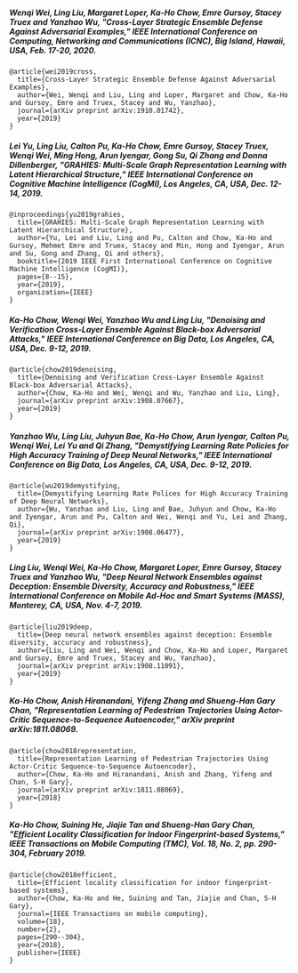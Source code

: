 ##### Wenqi Wei, Ling Liu, Margaret Loper, Ka-Ho Chow, Emre Gursoy, Stacey Truex and Yanzhao Wu, "Cross-Layer Strategic Ensemble Defense Against Adversarial Examples," IEEE International Conference on Computing, Networking and Communications (ICNC), Big Island, Hawaii, USA, Feb. 17-20, 2020.
```
@article{wei2019cross,
  title={Cross-Layer Strategic Ensemble Defense Against Adversarial Examples},
  author={Wei, Wenqi and Liu, Ling and Loper, Margaret and Chow, Ka-Ho and Gursoy, Emre and Truex, Stacey and Wu, Yanzhao},
  journal={arXiv preprint arXiv:1910.01742},
  year={2019}
}
```
##### Lei Yu, Ling Liu, Calton Pu, Ka-Ho Chow, Emre Gursoy, Stacey Truex, Wenqi Wei, Ming Hong, Arun Iyengar, Gong Su, Qi Zhang and Donna Dillenberger, "GRAHIES: Multi-Scale Graph Representation Learning with Latent Hierarchical Structure," IEEE International Conference on Cognitive Machine Intelligence (CogMI), Los Angeles, CA, USA, Dec. 12-14, 2019.
```
@inproceedings{yu2019grahies,
  title={GRAHIES: Multi-Scale Graph Representation Learning with Latent Hierarchical Structure},
  author={Yu, Lei and Liu, Ling and Pu, Calton and Chow, Ka-Ho and Gursoy, Mehmet Emre and Truex, Stacey and Min, Hong and Iyengar, Arun and Su, Gong and Zhang, Qi and others},
  booktitle={2019 IEEE First International Conference on Cognitive Machine Intelligence (CogMI)},
  pages={8--15},
  year={2019},
  organization={IEEE}
}
```
##### Ka-Ho Chow, Wenqi Wei, Yanzhao Wu and Ling Liu, "Denoising and Verification Cross-Layer Ensemble Against Black-box Adversarial Attacks," IEEE International Conference on Big Data, Los Angeles, CA, USA, Dec. 9-12, 2019.
```
@article{chow2019denoising,
  title={Denoising and Verification Cross-Layer Ensemble Against Black-box Adversarial Attacks},
  author={Chow, Ka-Ho and Wei, Wenqi and Wu, Yanzhao and Liu, Ling},
  journal={arXiv preprint arXiv:1908.07667},
  year={2019}
}
```
##### Yanzhao Wu, Ling Liu, Juhyun Bae, Ka-Ho Chow, Arun Iyengar, Calton Pu, Wenqi Wei, Lei Yu and Qi Zhang, "Demystifying Learning Rate Policies for High Accuracy Training of Deep Neural Networks," IEEE International Conference on Big Data, Los Angeles, CA, USA, Dec. 9-12, 2019.
```
@article{wu2019demystifying,
  title={Demystifying Learning Rate Polices for High Accuracy Training of Deep Neural Networks},
  author={Wu, Yanzhao and Liu, Ling and Bae, Juhyun and Chow, Ka-Ho and Iyengar, Arun and Pu, Calton and Wei, Wenqi and Yu, Lei and Zhang, Qi},
  journal={arXiv preprint arXiv:1908.06477},
  year={2019}
}
```
##### Ling Liu, Wenqi Wei, Ka-Ho Chow, Margaret Loper, Emre Gursoy, Stacey Truex and Yanzhao Wu, "Deep Neural Network Ensembles against Deception: Ensemble Diversity, Accuracy and Robustness," IEEE International Conference on Mobile Ad-Hoc and Smart Systems (MASS), Monterey, CA, USA, Nov. 4-7, 2019.
```
@article{liu2019deep,
  title={Deep neural network ensembles against deception: Ensemble diversity, accuracy and robustness},
  author={Liu, Ling and Wei, Wenqi and Chow, Ka-Ho and Loper, Margaret and Gursoy, Emre and Truex, Stacey and Wu, Yanzhao},
  journal={arXiv preprint arXiv:1908.11091},
  year={2019}
}
```
##### Ka-Ho Chow, Anish Hiranandani, Yifeng Zhang and Shueng-Han Gary Chan, "Representation Learning of Pedestrian Trajectories Using Actor-Critic Sequence-to-Sequence Autoencoder," arXiv preprint arXiv:1811.08069.
```
@article{chow2018representation,
  title={Representation Learning of Pedestrian Trajectories Using Actor-Critic Sequence-to-Sequence Autoencoder},
  author={Chow, Ka-Ho and Hiranandani, Anish and Zhang, Yifeng and Chan, S-H Gary},
  journal={arXiv preprint arXiv:1811.08069},
  year={2018}
}
```
##### Ka-Ho Chow, Suining He, Jiajie Tan and Shueng-Han Gary Chan, "Efficient Locality Classification for Indoor Fingerprint-based Systems," IEEE Transactions on Mobile Computing (TMC), Vol. 18, No. 2, pp. 290-304, February 2019.
```
@article{chow2018efficient,
  title={Efficient locality classification for indoor fingerprint-based systems},
  author={Chow, Ka-Ho and He, Suining and Tan, Jiajie and Chan, S-H Gary},
  journal={IEEE Transactions on mobile computing},
  volume={18},
  number={2},
  pages={290--304},
  year={2018},
  publisher={IEEE}
}
```
